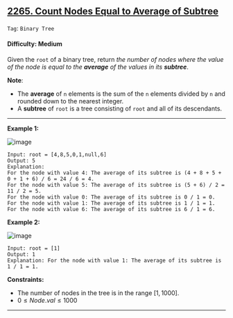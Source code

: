 ## [2265. Count Nodes Equal to Average of Subtree](https://leetcode.com/problems/count-nodes-equal-to-average-of-subtree)

```Tag```: ```Binary Tree```

#### Difficulty: Medium

Given the ```root``` of a binary tree, return _the number of nodes where the value of the node is equal to the __average__ of the values in its __subtree___.

__Note__:

- The __average__ of ```n``` elements is the sum of the ```n``` elements divided by ```n``` and rounded down to the nearest integer.
- A __subtree__ of ```root``` is a tree consisting of ```root``` and all of its descendants.

---

__Example 1:__

![image](https://assets.leetcode.com/uploads/2022/03/15/image-20220315203925-1.png)
```
Input: root = [4,8,5,0,1,null,6]
Output: 5
Explanation: 
For the node with value 4: The average of its subtree is (4 + 8 + 5 + 0 + 1 + 6) / 6 = 24 / 6 = 4.
For the node with value 5: The average of its subtree is (5 + 6) / 2 = 11 / 2 = 5.
For the node with value 0: The average of its subtree is 0 / 1 = 0.
For the node with value 1: The average of its subtree is 1 / 1 = 1.
For the node with value 6: The average of its subtree is 6 / 1 = 6.
```

__Example 2:__

![image](https://assets.leetcode.com/uploads/2022/03/26/image-20220326133920-1.png)
```
Input: root = [1]
Output: 1
Explanation: For the node with value 1: The average of its subtree is 1 / 1 = 1.
```

__Constraints:__

- The number of nodes in the tree is in the range $[1, 1000]$.
- $0 \le Node.val \le 1000$

---

